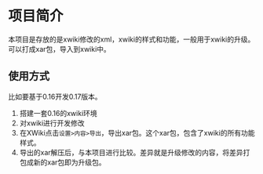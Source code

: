# 项目简介
本项目是存放的是xwiki修改的xml，xwiki的样式和功能，一般用于xwiki的升级。可以打成xar包，导入到xwiki中。

## 使用方式

比如要基于0.16开发0.17版本。

1. 搭建一套0.16的xwiki环境
2. 对xwiki进行开发修改
3. 在XWiki点击`设置>内容>导出`，导出xar包。这个xar包，包含了xwiki的所有功能样式。
4. 导出的xar解压后，与本项目进行比较。差异就是升级修改的内容，将差异打包成新的xar包即为升级包。